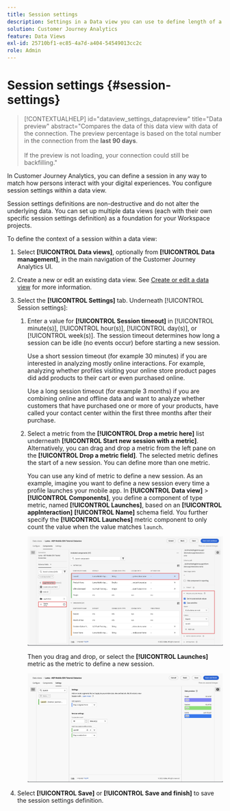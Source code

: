 ```yaml
---
title: Session settings
description: Settings in a Data view you can use to define length of a session and the trigger to initiate a new session
solution: Customer Journey Analytics
feature: Data Views
exl-id: 25710bf1-ec85-4a7d-a404-54549013cc2c
role: Admin
---
```

# Session settings {#session-settings}

<!-- markdownlint-disable MD034 -->

>[!CONTEXTUALHELP]
>id="dataview_settings_datapreview"
>title="Data preview"
>abstract="Compares the data of this data view with data of the connection. The preview percentage is based on the total number in the connection from the **last 90 days**.<br><br/>If the preview is not loading, your connection could still be backfilling."

<!-- markdownlint-enable MD034 -->

<!-- markdownlint-enable MD034 -->


In Customer Journey Analytics, you can define a session in any way to match how persons interact with your digital experiences. You configure session settings within a data view.

Session settings definitions are non-destructive and do not alter the underlying data. You can set up multiple data views (each with their own specific session settings definition) as a foundation for your Workspace projects.

To define the context of a session within a data view:

1. Select **[!UICONTROL Data views]**, optionally from **[!UICONTROL Data management]**, in the main navigation of the Customer Journey Analytics UI.

2. Create a new or edit an existing data view. See [Create or edit a data view](create-dataview.md) for more information.

3. Select the **[!UICONTROL Settings]** tab. Underneath [!UICONTROL Session settings]:

   1. Enter a value for **[!UICONTROL Session timeout]** in [!UICONTROL minute(s)], [!UICONTROL hour(s)], [!UICONTROL day(s)], or [!UICONTROL week(s)]. The session timeout determines how long a session can be idle (no events occur) before starting a new session.

      Use a short session timeout (for example 30 minutes) if you are interested in analyzing mostly online interactions. For example, analyzing whether profiles visiting your online store product pages did add products to their cart or even purchased online.

      Use a long session timeout (for example 3 months) if you are combining online and offline data and want to analyze whether customers that have purchased one or more of your products, have called your contact center within the first three months after their purchase.


   2. Select a metric from the **[!UICONTROL Drop a metric here]** list underneath **[!UICONTROL Start new session with a metric]**. Alternatively, you can drag and drop a metric from the left pane on the **[!UICONTROL Drop a metric field]**. The selected metric defines the start of a new session. You can define more than one metric.
   
      You can use any kind of metric to define a new session. As an example, imagine you want to define a new session every time a profile launches your mobile app. In **[!UICONTROL Data view]** > **[!UICONTROL Components]**, you define a component of type metric, named **[!UICONTROL Launches]**, based on an **[!UICONTROL appInteraction]** **[!UICONTROL Name]** schema field. You further specify the **[!UICONTROL Launches]** metric component to only count the value when the value matches `launch`. 
      
      ![App Interaction Metric Component Launches](assets/component-launches.png)
      
      Then you drag and drop, or select the **[!UICONTROL Launches]** metric as the metric to define a new session.

      ![Session Settings Launches](assets/session-settings-launches-metric.png)



4. Select **[!UICONTROL Save]** or **[!UICONTROL Save and finish]** to save the session settings definition.
